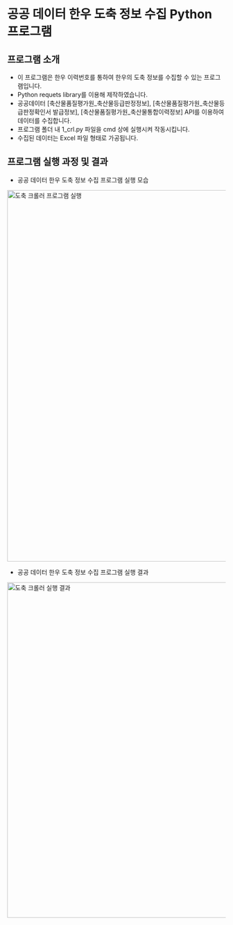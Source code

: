 # 공공 데이터 한우 도축 정보 수집 Python 프로그램

## 프로그램 소개

- 이 프로그램은 한우 이력번호를 통하여 한우의 도축 정보를 수집할 수 있는 프로그램입니다.
- Python requets library를 이용해 제작하였습니다.
- 공공데이터 [축산물품질평가원_축산물등급판정정보], [축산물품질평가원_축산물등급판정확인서 발급정보], [축산물품질평가원_축산물통합이력정보] API를 이용하여 데이터를 수집합니다.
- 프로그램 폴더 내 1_crl.py 파일을 cmd 상에 실행시켜 작동시킵니다.
- 수집된 데이터는 Excel 파일 형태로 가공됩니다.

## 프로그램 실행 과정 및 결과 


- 공공 데이터 한우 도축 정보 수집 프로그램 실행 모습


<img width="857" alt="도축 크롤러 프로그램 실행" src="https://github.com/kwonkeonhyeong/abattoirDataCrawler/assets/138849238/b2de2661-161c-416f-bc7c-d6b4286e2739">


- 공공 데이터 한우 도축 정보 수집 프로그램 실행 결과


<img width="774" alt="도축 크롤러 실행 결과" src="https://github.com/kwonkeonhyeong/abattoirDataCrawler/assets/138849238/ca75b727-6148-4640-b7b7-ec672561c13d">
